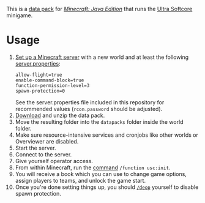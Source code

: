 This is a [data pack](https://minecraft.gamepedia.com/Data_Pack) for [*Minecraft: Java Edition*](https://minecraft.gamepedia.com/Java_Edition) that runs the [Ultra Softcore](https://wurstmineberg.de/wiki/usc) minigame.

# Usage

1. [Set up a Minecraft server](https://minecraft.gamepedia.com/Tutorials/Setting_up_a_server) with a new world and at least the following [server.properties](https://minecraft.gamepedia.com/Server.properties):
    ```
    allow-flight=true
    enable-command-block=true
    function-permission-level=3
    spawn-protection=0
    ```
    See the server.properties file included in this repository for recommended values (`rcon.password` should be adjusted).
2. [Download](https://github.com/wurstmineberg/usc/archive/master.zip) and unzip the data pack.
3. Move the resulting folder into the `datapacks` folder inside the world folder.
4. Make sure resource-intensive services and cronjobs like other worlds or Overviewer are disabled.
5. Start the server.
6. Connect to the server.
7. Give yourself operator access.
8. From within Minecraft, run the [command](https://minecraft.gamepedia.com/Commands) `/function usc:init`.
9. You will receive a book which you can use to change game options, assign players to teams, and unlock the game start.
10. Once you're done setting things up, you should [`/deop`](https://minecraft.gamepedia.com/Commands/deop) yourself to disable spawn protection.
